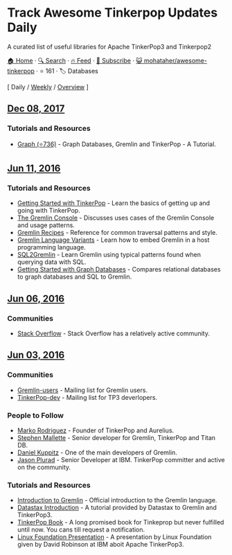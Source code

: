 # Track Awesome Tinkerpop Updates Daily

A curated list of useful libraries for Apache TinkerPop3 and Tinkerpop2

[🏠 Home](/README.md) · [🔍 Search](https://www.trackawesomelist.com/search/) · [🔥 Feed](https://www.trackawesomelist.com/mohataher/awesome-tinkerpop/rss.xml) · [📮 Subscribe](https://trackawesomelist.us17.list-manage.com/subscribe?u=d2f0117aa829c83a63ec63c2f&id=36a103854c) · [😺 mohataher/awesome-tinkerpop](https://github.com/mohataher/awesome-tinkerpop) · ⭐ 161 · 🏷️ Databases

[ Daily / [Weekly](/content/mohataher/awesome-tinkerpop/week/README.md) / [Overview](/content/mohataher/awesome-tinkerpop/readme/README.md) ]

## [Dec 08, 2017](/content/2017/12/08/README.md)

### Tutorials and Resources

*   [Graph (⭐736)](https://github.com/krlawrence/graph) - Graph Databases, Gremlin and TinkerPop - A Tutorial.

## [Jun 11, 2016](/content/2016/06/11/README.md)

### Tutorials and Resources

*   [Getting Started with TinkerPop](http://tinkerpop.apache.org/docs/current/tutorials/getting-started/) - Learn the basics of getting up and going with TinkerPop.
*   [The Gremlin Console](http://tinkerpop.apache.org/docs/current/tutorials/the-gremlin-console/) - Discusses uses cases of the Gremlin Console and usage patterns.
*   [Gremlin Recipes](http://tinkerpop.apache.org/docs/3.2.1-SNAPSHOT/recipes/) - Reference for common traversal patterns and style.
*   [Gremlin Language Variants](http://tinkerpop.apache.org/docs/3.2.1-SNAPSHOT/tutorials/gremlin-language-variants/) - Learn how to embed Gremlin in a host programming language.
*   [SQL2Gremlin](http://sql2gremlin.com/) - Learn Gremlin using typical patterns found when querying data with SQL.
*   [Getting Started with Graph Databases](https://academy.datastax.com/demos/getting-started-graph-databases) - Compares relational databases to graph databases and SQL to Gremlin.

## [Jun 06, 2016](/content/2016/06/06/README.md)

### Communities

*   [Stack Overflow](http://stackoverflow.com/questions/tagged/tinkerpop3) - Stack Overflow has a relatively active community.

## [Jun 03, 2016](/content/2016/06/03/README.md)

### Communities

*   [Gremlin-users](https://groups.google.com/forum/#!forum/gremlin-users) - Mailing list for Gremlin users.
*   [TinkerPop-dev](http://mail-archives.apache.org/mod_mbox/incubator-tinkerpop-dev/) - Mailing list for TP3 deverlopers.

### People to Follow

*   [Marko Rodriguez](https://markorodriguez.com/) - Founder of TinkerPop and Aurelius.
*   [Stephen Mallette](https://twitter.com/spmallette?lang=en-gb) - Senior developer for Gremlin, TinkerPop and Titan DB.
*   [Daniel Kuppitz](https://about.me/daniel.kuppitz) - One of the main developers of Gremlin.
*   [Jason Plurad](https://github.com/pluradj) - Senior Developer at IBM. TinkerPop committer and active on the community.

### Tutorials and Resources

*   [Introduction to Gremlin](http://tinkerpop.apache.org/gremlin.html) - Official introduction to the Gremlin language.
*   [Datastax Introduction](https://academy.datastax.com/resources/getting-started-tinkerpop-and-gremlin) - A tutorial provided by Datastax to Gremlin and TinkerPop3.
*   [TinkerPop Book](http://www.tinkerpopbook.com/) - A long promised book for Tinkeprop but never fulfilled until now. You cans till request a notification.
*   [Linux Foundation Presentation](http://events.linuxfoundation.org/sites/events/files/slides/ApacheCon2015TinkerPop3.pdf) - A presentation by Linux Foundation given by David Robinson at IBM aboit Apache TinkerPop3.